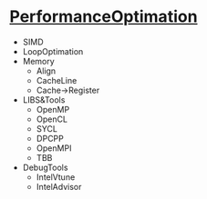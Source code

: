 # [PerformanceOptimation](https://github.com/junxnone/tmdkg/issues/8)
- SIMD
- LoopOptimation
- Memory
  - Align
  - CacheLine
  - Cache->Register
- LIBS&Tools
  - OpenMP
  - OpenCL
  - SYCL
  - DPCPP
  - OpenMPI
  - TBB
- DebugTools
  - IntelVtune
  - IntelAdvisor

